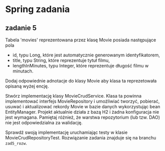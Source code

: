# Spring zadania

## zadanie 5

Tabela 'movies' reprezentowana przez klasę Movie posiada następujące pola
- id, typu Long, które jest automatycznie generowanym identyfikatorem,
- title, typu String, które reprezentuje tytuł filmu,
- lengthInMinutes, typu Integer, które reprezentuje długość filmu w minutach.

Dodaj odpowiednie adnotacje do klasy Movie aby klasa ta reprezetowała opisaną wyżej encję.

Stwórz implementację klasy MovieCrudService. Klasa ta powinna implementować interfejs MovieRepository i
umożliwiać tworzyć, pobierać, usuwać i aktualizować rekordy Movie w bazie danych wykorzystując bean EntityManager.
Projekt aktualnie działa z bazą H2 i żadna konfiguracja nie jest wymagana. 
Pamiętaj różnież, że warstwa repozytorium (lub tzw. DAO) nie jest odpowiedzialna za walidację.

Sprawdź swoją implementację uruchamiając testy w klasie MovieCrudRepositoryTest.
Rozwiązanie zadania znajduje się na branchu `zad5_rozw`.







